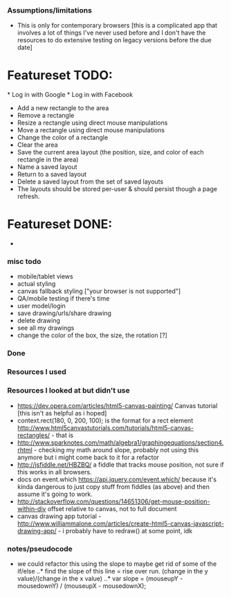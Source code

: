 ### Assumptions/limitations
* This is only for contemporary browsers [this is a complicated app that involves a lot of things I've never used before and I don't have the resources to do extensive testing on legacy versions before the due date]



# Featureset TODO: 

­* Log in with Google
­* Log in with Facebook
* Add a new rectangle to the area
* Remove a rectangle
* Resize a rectangle using direct mouse manipulations
* Move a rectangle using direct mouse manipulations
* Change the color of a rectangle
* Clear the area
* Save the current area layout (the position, size, and color of each rectangle in the area)
* Name a saved layout
* Return to a saved layout
* Delete a saved layout from the set of saved layouts
* The layouts should be stored per­-user & should persist though a page refresh.

# Featureset DONE: 
* 

### misc todo

* mobile/tablet views
* actual styling
* canvas fallback styling ["your browser is not supported"]
* QA/mobile testing if there's time
* user model/login
* save drawing/urls/share drawing
* delete drawing
* see all my drawings
* change the color of the box, the size, the rotation [?]


### Done


### Resources I used






### Resources I looked at but didn't use

* https://dev.opera.com/articles/html5-canvas-painting/ Canvas tutorial [this isn't as helpful as i hoped]
*  context.rect(180, 0, 200, 100); is the format for a rect element http://www.html5canvastutorials.com/tutorials/html5-canvas-rectangles/ - that is 
* http://www.sparknotes.com/math/algebra1/graphingequations/section4.rhtml - checking my math around slope, probably not using this anymore but i might come back to it for a refactor
* http://jsfiddle.net/HBZBQ/ a fiddle that tracks mouse position, not sure if this works in all browsers.
* docs on event.which https://api.jquery.com/event.which/ because it's kinda dangerous to just copy stuff from fiddles (as above) and then assume it's going to work.
* http://stackoverflow.com/questions/14651306/get-mouse-position-within-div offset relative to canvas, not to full document 
* canvas drawing app tutorial - http://www.williammalone.com/articles/create-html5-canvas-javascript-drawing-app/ - i probably have to redraw() at some point, idk

### notes/pseudocode
* we could refactor this using the slope to maybe get rid of some of the if/else 
  ..* find the slope of this line = rise over run. (change in the y value)/(change in the x value)
  ..* var slope =  (mouseupY - mousedownY) / (mouseupX - mousedownX);




